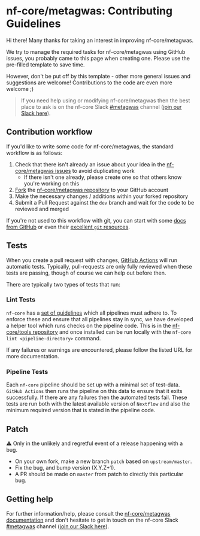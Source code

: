 # nf-core/metagwas: Contributing Guidelines

Hi there!
Many thanks for taking an interest in improving nf-core/metagwas.

We try to manage the required tasks for nf-core/metagwas using GitHub issues, you probably came to this page when creating one.
Please use the pre-filled template to save time.

However, don't be put off by this template - other more general issues and suggestions are welcome!
Contributions to the code are even more welcome ;)

> If you need help using or modifying nf-core/metagwas then the best place to ask is on the nf-core Slack [#metagwas](https://nfcore.slack.com/channels/metagwas) channel ([join our Slack here](https://nf-co.re/join/slack)).

## Contribution workflow

If you'd like to write some code for nf-core/metagwas, the standard workflow is as follows:

1. Check that there isn't already an issue about your idea in the [nf-core/metagwas issues](https://github.com/nf-core/metagwas/issues) to avoid duplicating work
    * If there isn't one already, please create one so that others know you're working on this
2. [Fork](https://help.github.com/en/github/getting-started-with-github/fork-a-repo) the [nf-core/metagwas repository](https://github.com/nf-core/metagwas) to your GitHub account
3. Make the necessary changes / additions within your forked repository
4. Submit a Pull Request against the `dev` branch and wait for the code to be reviewed and merged

If you're not used to this workflow with git, you can start with some [docs from GitHub](https://help.github.com/en/github/collaborating-with-issues-and-pull-requests) or even their [excellent `git` resources](https://try.github.io/).

## Tests

When you create a pull request with changes, [GitHub Actions](https://github.com/features/actions) will run automatic tests.
Typically, pull-requests are only fully reviewed when these tests are passing, though of course we can help out before then.

There are typically two types of tests that run:

### Lint Tests

`nf-core` has a [set of guidelines](https://nf-co.re/developers/guidelines) which all pipelines must adhere to.
To enforce these and ensure that all pipelines stay in sync, we have developed a helper tool which runs checks on the pipeline code. This is in the [nf-core/tools repository](https://github.com/nf-core/tools) and once installed can be run locally with the `nf-core lint <pipeline-directory>` command.

If any failures or warnings are encountered, please follow the listed URL for more documentation.

### Pipeline Tests

Each `nf-core` pipeline should be set up with a minimal set of test-data.
`GitHub Actions` then runs the pipeline on this data to ensure that it exits successfully.
If there are any failures then the automated tests fail.
These tests are run both with the latest available version of `Nextflow` and also the minimum required version that is stated in the pipeline code.

## Patch

:warning: Only in the unlikely and regretful event of a release happening with a bug.

* On your own fork, make a new branch `patch` based on `upstream/master`.
* Fix the bug, and bump version (X.Y.Z+1).
* A PR should be made on `master` from patch to directly this particular bug.

## Getting help

For further information/help, please consult the [nf-core/metagwas documentation](https://nf-co.re/metagwas/docs) and don't hesitate to get in touch on the nf-core Slack [#metagwas](https://nfcore.slack.com/channels/metagwas) channel ([join our Slack here](https://nf-co.re/join/slack)).
